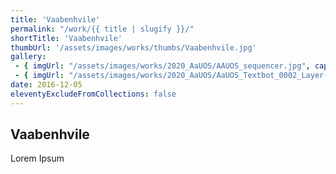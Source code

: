 ```yaml
---
title: 'Vaabenhvile'
permalink: "/work/{{ title | slugify }}/"
shortTitle: 'Vaabenhvile'
thumbUrl: '/assets/images/works/thumbs/Vaabenhvile.jpg'
gallery:
 - { imgUrl: "/assets/images/works/2020_AaUOS/AAUOS_sequencer.jpg", caption: "" }
 - { imgUrl: "/assets/images/works/2020_AaUOS/AaUOS_Textbot_0002_Layer-20.jpg", caption: "" }
date: 2016-12-05
eleventyExcludeFromCollections: false
---
```



<div class="Grid Grid--gutters Grid--full large-Grid--fit">
  <div class="Grid-cell">
    <div class='headerGroup'>
      <h2>Vaabenhvile</h2>
      <p>Lorem Ipsum</p>
    </div>
  </div>
</div>
